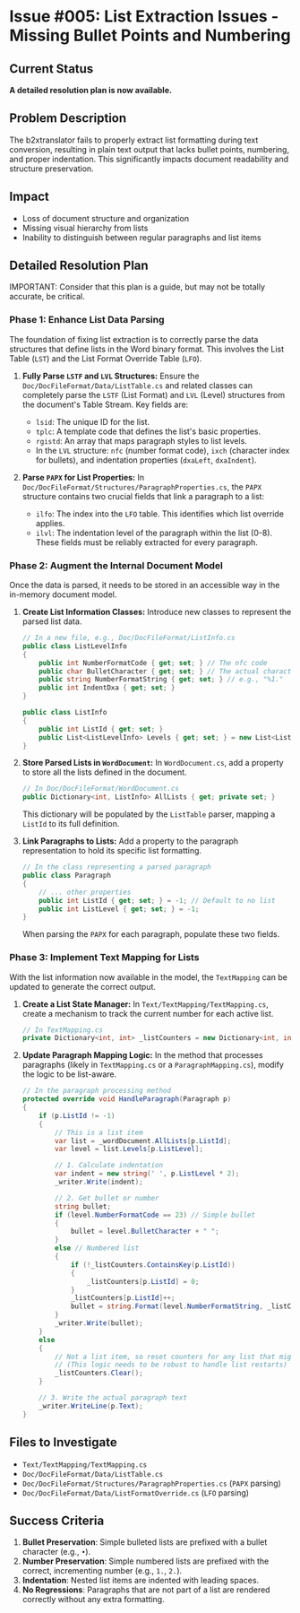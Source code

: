 # Issue #005: List Extraction Issues - Missing Bullet Points and Numbering

## Current Status
**A detailed resolution plan is now available.**

## Problem Description
The b2xtranslator fails to properly extract list formatting during text conversion, resulting in plain text output that lacks bullet points, numbering, and proper indentation. This significantly impacts document readability and structure preservation.


## Impact
- Loss of document structure and organization
- Missing visual hierarchy from lists
- Inability to distinguish between regular paragraphs and list items

## Detailed Resolution Plan

IMPORTANT: Consider that this plan is a guide, but may not be totally accurate, be critical.

### Phase 1: Enhance List Data Parsing

The foundation of fixing list extraction is to correctly parse the data structures that define lists in the Word binary format. This involves the List Table (`LST`) and the List Format Override Table (`LFO`).

1.  **Fully Parse `LSTF` and `LVL` Structures:**
    Ensure the `Doc/DocFileFormat/Data/ListTable.cs` and related classes can completely parse the `LSTF` (List Format) and `LVL` (Level) structures from the document's Table Stream. Key fields are:
    - `lsid`: The unique ID for the list.
    - `tplc`: A template code that defines the list's basic properties.
    - `rgistd`: An array that maps paragraph styles to list levels.
    - In the `LVL` structure: `nfc` (number format code), `ixch` (character index for bullets), and indentation properties (`dxaLeft`, `dxaIndent`).

2.  **Parse `PAPX` for List Properties:**
    In `Doc/DocFileFormat/Structures/ParagraphProperties.cs`, the `PAPX` structure contains two crucial fields that link a paragraph to a list:
    - `ilfo`: The index into the `LFO` table. This identifies which list override applies.
    - `ilvl`: The indentation level of the paragraph within the list (0-8).
    These fields must be reliably extracted for every paragraph.

### Phase 2: Augment the Internal Document Model

Once the data is parsed, it needs to be stored in an accessible way in the in-memory document model.

1.  **Create List Information Classes:**
    Introduce new classes to represent the parsed list data.

    ```csharp
    // In a new file, e.g., Doc/DocFileFormat/ListInfo.cs
    public class ListLevelInfo
    {
        public int NumberFormatCode { get; set; } // The nfc code
        public char BulletCharacter { get; set; } // The actual character to use
        public string NumberFormatString { get; set; } // e.g., "%1."
        public int IndentDxa { get; set; }
    }

    public class ListInfo
    {
        public int ListId { get; set; }
        public List<ListLevelInfo> Levels { get; set; } = new List<ListLevelInfo>();
    }
    ```

2.  **Store Parsed Lists in `WordDocument`:**
    In `WordDocument.cs`, add a property to store all the lists defined in the document.

    ```csharp
    // In Doc/DocFileFormat/WordDocument.cs
    public Dictionary<int, ListInfo> AllLists { get; private set; }
    ```
    This dictionary will be populated by the `ListTable` parser, mapping a `ListId` to its full definition.

3.  **Link Paragraphs to Lists:**
    Add a property to the paragraph representation to hold its specific list formatting.

    ```csharp
    // In the class representing a parsed paragraph
    public class Paragraph
    {
        // ... other properties
        public int ListId { get; set; } = -1; // Default to no list
        public int ListLevel { get; set; } = -1;
    }
    ```
    When parsing the `PAPX` for each paragraph, populate these two fields.

### Phase 3: Implement Text Mapping for Lists

With the list information now available in the model, the `TextMapping` can be updated to generate the correct output.

1.  **Create a List State Manager:**
    In `Text/TextMapping/TextMapping.cs`, create a mechanism to track the current number for each active list.

    ```csharp
    // In TextMapping.cs
    private Dictionary<int, int> _listCounters = new Dictionary<int, int>();
    ```

2.  **Update Paragraph Mapping Logic:**
    In the method that processes paragraphs (likely in `TextMapping.cs` or a `ParagraphMapping.cs`), modify the logic to be list-aware.

    ```csharp
    // In the paragraph processing method
    protected override void HandleParagraph(Paragraph p)
    {
        if (p.ListId != -1)
        {
            // This is a list item
            var list = _wordDocument.AllLists[p.ListId];
            var level = list.Levels[p.ListLevel];

            // 1. Calculate indentation
            var indent = new string(' ', p.ListLevel * 2);
            _writer.Write(indent);

            // 2. Get bullet or number
            string bullet;
            if (level.NumberFormatCode == 23) // Simple bullet
            {
                bullet = level.BulletCharacter + " ";
            }
            else // Numbered list
            {
                if (!_listCounters.ContainsKey(p.ListId))
                {
                    _listCounters[p.ListId] = 0;
                }
                _listCounters[p.ListId]++;
                bullet = string.Format(level.NumberFormatString, _listCounters[p.ListId]) + " ";
            }
            _writer.Write(bullet);
        }
        else
        {
            // Not a list item, so reset counters for any list that might have just ended.
            // (This logic needs to be robust to handle list restarts)
            _listCounters.Clear(); 
        }

        // 3. Write the actual paragraph text
        _writer.WriteLine(p.Text);
    }
    ```

## Files to Investigate
- `Text/TextMapping/TextMapping.cs`
- `Doc/DocFileFormat/Data/ListTable.cs`
- `Doc/DocFileFormat/Structures/ParagraphProperties.cs` (`PAPX` parsing)
- `Doc/DocFileFormat/Data/ListFormatOverride.cs` (`LFO` parsing)

## Success Criteria
1. **Bullet Preservation**: Simple bulleted lists are prefixed with a bullet character (e.g., `•`).
2. **Number Preservation**: Simple numbered lists are prefixed with the correct, incrementing number (e.g., `1.`, `2.`).
3. **Indentation**: Nested list items are indented with leading spaces.
4. **No Regressions**: Paragraphs that are not part of a list are rendered correctly without any extra formatting.
